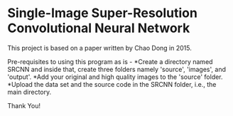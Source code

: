# Single-Image Super-Resolution Convolutional Neural Network

This project is based on a paper written by Chao Dong in 2015.

Pre-requisites to using this program as is -
  *Create a directory named SRCNN and inside that, create three folders namely 'source', 'images', and 'output'.
  *Add your original and high quality images to the 'source' folder.
  *Upload the data set and the source code in the SRCNN folder, i.e., the main directory.

Thank You!
